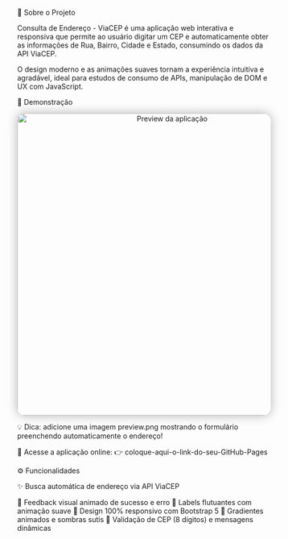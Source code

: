 
🧭 Sobre o Projeto

Consulta de Endereço - ViaCEP é uma aplicação web interativa e responsiva que permite ao usuário digitar um CEP e automaticamente obter as informações de Rua, Bairro, Cidade e Estado, consumindo os dados da API ViaCEP.

O design moderno e as animações suaves tornam a experiência intuitiva e agradável, ideal para estudos de consumo de APIs, manipulação de DOM e UX com JavaScript.

💫 Demonstração
<p align="center"> <img src="./preview.png" alt="Preview da aplicação" width="600px" style="border-radius:15px; box-shadow:0 0 20px rgba(0,0,0,0.3);"> </p>

💡 Dica: adicione uma imagem preview.png mostrando o formulário preenchendo automaticamente o endereço!

🔗 Acesse a aplicação online:
👉 coloque-aqui-o-link-do-seu-GitHub-Pages

⚙️ Funcionalidades

✨ Busca automática de endereço via API ViaCEP

🚀 Feedback visual animado de sucesso e erro
💎 Labels flutuantes com animação suave
📱 Design 100% responsivo com Bootstrap 5
🎨 Gradientes animados e sombras sutis
🧠 Validação de CEP (8 dígitos) e mensagens dinâmicas
